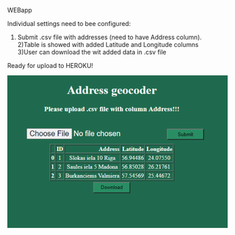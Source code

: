 WEBapp 

Individual settings need to bee configured:<br>
1) Submit .csv file with addresses (need to have Address column).  <br>
2)Table is showed with added Latitude and Longitude columns <br> 
3)User can download the wit added data in .csv file<br>

Ready for upload to HEROKU!

![Screenshot](pic.PNG)
